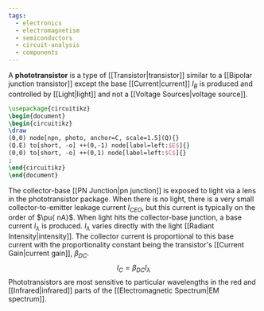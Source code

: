 ```yaml
---
tags:
  - electronics
  - electromagnetism
  - semiconductors
  - circuit-analysis
  - components
---
```

A **phototransistor** is a type of [[Transistor|transistor]] similar to a [[Bipolar junction transistor]] except the base [[Current|current]] $I_{B}$ is produced and controlled by [[Light|light]] and not a [[Voltage Sources|voltage source]]. 
```tikz
\usepackage{circuitikz}
\begin{document}
\begin{circuitikz}
\draw
(0,0) node[npn, photo, anchor=C, scale=1.5](Q){}
(Q.E) to[short, -o] ++(0,-1) node[label=left:$E$]{}
(0,0) to[short, -o] ++(0,1) node[label=left:$C$]{}
;
\end{circuitikz}
\end{document}
```
The collector-base [[PN Junction|pn junction]] is exposed to light via a lens in the phototransistor package. When there is no light, there is a very small collector-to-emitter leakage current $I_{CEO}$, but this current is typically on the order of $\pu{ nA}$. When light hits the collector-base junction, a base current $I_{\lambda}$ is produced. $I_{\lambda}$ varies directly with the light [[Radiant Intensity|intensity]]. The collector current is proportional to this base current with the proportionality constant being the transistor's [[Current Gain|current gain]], $\beta_{DC}$. 
$$
I_{C}=\beta_{DC}I_{\lambda}
$$
Phototransistors are most sensitive to particular wavelengths in the red and [[Infrared|infrared]] parts of the [[Electromagnetic Spectrum|EM spectrum]]. 